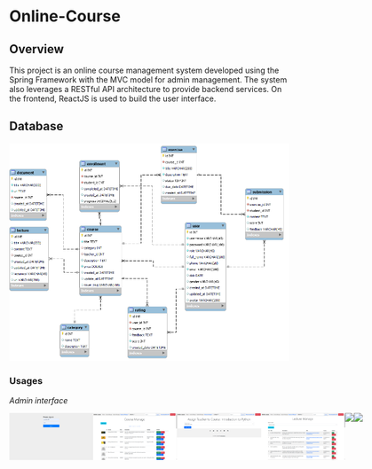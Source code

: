 # Online-Course

## Overview
This project is an online course management system developed using the Spring Framework with the MVC model for admin management. The system also leverages a RESTful API architecture to provide backend services. On the frontend, ReactJS is used to build the user interface.

## Database
![a database image](images-for-online-courses-repository/online-course-database.png)


### Usages

_Admin interface_

<div style="display: flex; justify-content: space-between;">
  <img src="./images-for-online-courses-repository/loginadmin.png" width="30%">
  <img src="./images-for-online-courses-repository/mainAdmin.png" width="30%">
  <img src="./images-for-online-courses-repository/assign.png" width="30%">
  <img src="./images-for-online-courses-repository/lecture-manage.png" width="30%">
  <img src="./images/userList.png" width="30%">
  <img src="./images/userInfo.png" width="30%">
</div>
